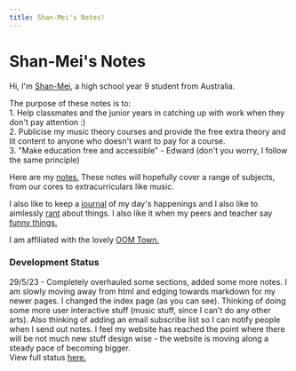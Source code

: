 ```yaml
---
title: Shan-Mei's Notes!
---
```


<body>
  <h1>Shan-Mei's Notes</h1>
  <p>Hi, I'm <a href="https://shan-mei.github.io/shanmeis-notes/about-me.html">Shan-Mei</a>, a high school year 9 student from Australia.</p>
  <p>The purpose of these notes is to:<br>1. Help classmates and the junior years in catching up with work when they don't pay attention :)<br>2. Publicise my music theory courses and provide the free extra theory and lit content to anyone who doesn't want to pay for a course.<br>3. "Make education free and accessible" - Edward (don't you worry, I follow the same principle)</p>
  <p>Here are my <a href="https://shan-mei.github.io/shanmeis-notes/notes.html">notes.</a> These notes will hopefully cover a range of subjects, from our cores to extracurriculars like music.</p>
  <p>I also like to keep a <a href="https://shan-mei.github.io/shanmeis-notes/journalling.html">journal</a> of my day's happenings and I also like to aimlessly <a href="https://shan-mei.github.io/shanmeis-notes/ranting.html">rant</a> about things. I also like it when my peers and teacher say <a href="https://shan-mei.github.io/shanmeis-notes/ranting/quotes.html">funny things.</a></p>
  <p>I am affiliated with the lovely <a href="https://shan-mei.github.io/shanmeis-notes/ranting/quotes.html">OOM Town.</a>

  <h3>Development Status</h3>
  <p>29/5/23 - Completely overhauled some sections, added some more notes. I am slowly moving away from html and edging towards markdown for my newer pages. I changed the index page (as you can see). Thinking of doing some more user interactive stuff (music stuff, since I can't do any other arts). Also thinking of adding an email subscribe list so I can notify people when I send out notes. I feel my website has reached the point where there will be not much new stuff design wise - the website is moving along a steady pace of becoming bigger.<br>View full status <a href="https://shan-mei.github.io/shanmeis-notes/dev-stat.html">here.</a></p>